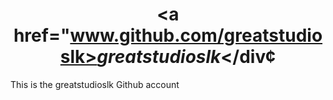 # <div align="center"><a href="www.github.com/greatstudioslk><b><i>greatstudioslk</i></b></a></div¢
This is the greatstudioslk Github account
